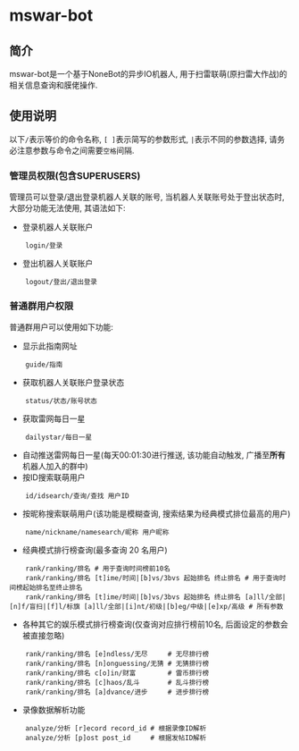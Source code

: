 # mswar-bot

## 简介
mswar-bot是一个基于NoneBot的异步IO机器人, 用于扫雷联萌(原扫雷大作战)的相关信息查询和膜佬操作.

## 使用说明
以下`/`表示等价的命令名称, `[ ]`表示简写的参数形式, `|`表示不同的参数选择, 请务必注意参数与命令之间需要`空格`间隔.

### 管理员权限(包含SUPERUSERS)
管理员可以登录/退出登录机器人关联的账号, 当机器人关联账号处于登出状态时, 大部分功能无法使用, 其语法如下:
+ 登录机器人关联账户
```
    login/登录
```
+ 登出机器人关联账户
```
    logout/登出/退出登录
```

### 普通群用户权限
普通群用户可以使用如下功能:
+ 显示此指南网址
```
    guide/指南
```
+ 获取机器人关联账户登录状态
```
    status/状态/账号状态
```
+ 获取雷网每日一星
```
    dailystar/每日一星
```
+ 自动推送雷网每日一星(每天00:01:30进行推送, 该功能自动触发, 广播至**所有**机器人加入的群中)
+ 按ID搜索联萌用户
```
    id/idsearch/查询/查找 用户ID
```
+ 按昵称搜索联萌用户(该功能是模糊查询, 搜索结果为经典模式排位最高的用户)
```
    name/nickname/namesearch/昵称 用户昵称
```
+ 经典模式排行榜查询(最多查询 20 名用户)
```
    rank/ranking/排名 # 用于查询时间榜前10名
    rank/ranking/排名 [t]ime/时间|[b]vs/3bvs 起始排名 终止排名 # 用于查询时间榜起始排名至终止排名
    rank/ranking/排名 [t]ime/时间|[b]vs/3bvs 起始排名 终止排名 [a]ll/全部|[n]f/盲扫|[f]l/标旗 [a]ll/全部|[i]nt/初级|[b]eg/中级|[e]xp/高级 # 所有参数
```
+ 各种其它的娱乐模式排行榜查询(仅查询对应排行榜前10名, 后面设定的参数会被直接忽略)
```
    rank/ranking/排名 [e]ndless/无尽     # 无尽排行榜
    rank/ranking/排名 [n]onguessing/无猜 # 无猜排行榜
    rank/ranking/排名 c[o]in/财富        # 雷币排行榜
    rank/ranking/排名 [c]haos/乱斗       # 乱斗排行榜
    rank/ranking/排名 [a]dvance/进步     # 进步排行榜
```
+ 录像数据解析功能
```
    analyze/分析 [r]ecord record_id # 根据录像ID解析
    analyze/分析 [p]ost post_id     # 根据发帖ID解析
```

<!-- ## 安装机器人
+ 下载酷Q Air
+ 安装CQHttp插件
+ 安装Python 3.7及以上版本
+ 安装依赖项
```
    pip install -r requirements.txt
```
+ 根据Nonebot中的说明修改CQHttp与NoneBot间的相关配置
+ (可选)修改配置`config.py`
+ 运行机器人
```
    py -3 bot.py
```

## 协议
+ 本项目基于`AGPL 3.0`开源, 这意味着你可以免费使用该软件, 但当你修改了源代码时, 你需要开源你的代码, 并使用相同的协议授权你的代码. -->
